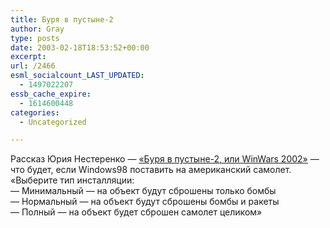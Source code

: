 ```yaml
---
title: Буря в пустыне-2
author: Gray
type: posts
date: 2003-02-18T18:53:52+00:00
excerpt:
url: /2466
esml_socialcount_LAST_UPDATED:
  - 1497022207
essb_cache_expire:
  - 1614600448
categories:
  - Uncategorized

---
```








Рассказ Юрия Нестеренко &#8212; <a href="http://lib.km.ru/page.asp?id=9896&#038;p=1" target="_blank">&#171;Буря в пустыне-2, или WinWars 2002&#187;</a> &#8212; что будет, если Windows98 поставить на американский самолет.  
&#171;Выберите тип инсталляции:  
— Минимальный — на объект будут сброшены только бомбы  
— Нормальный — на объект будут сброшены бомбы и ракеты  
— Полный — на объект будет сброшен самолет целиком&#187;